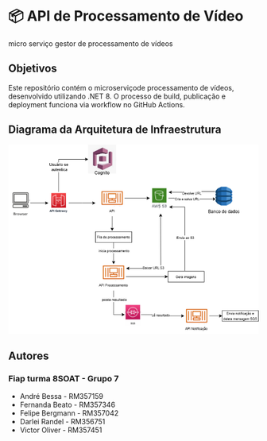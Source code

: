 # 📦 API de Processamento de Vídeo 
micro serviço gestor de processamento de vídeos

## Objetivos

Este repositório contém o microserviçode processamento de vídeos, desenvolvido utilizando .NET 8. O processo de build, publicação e deployment funciona via workflow no GitHub Actions.

## Diagrama da Arquitetura de Infraestrutura
![Diagrama da Arquitetura de Infraestrutura](/FastVideo.drawio.png)

## Autores
### Fiap turma 8SOAT - Grupo 7

- André Bessa - RM357159
- Fernanda Beato - RM357346
- Felipe Bergmann - RM357042
- Darlei Randel - RM356751
- Victor Oliver - RM357451
